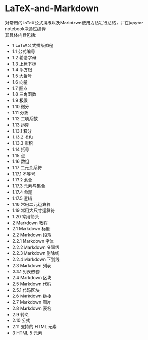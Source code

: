 # LaTeX-and-Markdown
对常用的LaTeX公式排版以及Markdown使用方法进行总结，并在jupyter notebook中通过编译  
其具体内容包括:    
* 1  LaTeX公式排版教程
* 1.1  公式编号
* 1.2  希腊字母
* 1.3  上标下标
* 1.4  平方根
* 1.5  大括号
* 1.6  向量
* 1.7  圆点
* 1.8  三角函数
* 1.9  极限
* 1.10  微分
* 1.11  分数
* 1.12  二项系数
* 1.13  运算
* 1.13.1  积分
* 1.13.2  求和
* 1.13.3  乘积
* 1.14  括号
* 1.15  点
* 1.16  数组
* 1.17  二元关系符
* 1.17.1  不等号
* 1.17.2  集合
* 1.17.3  元素与集合
* 1.17.4  命题
* 1.17.5  逻辑
* 1.18  常用二元运算符
* 1.19  常用大尺寸运算符
* 1.20  常用箭头
* 2  Markdown 教程
* 2.1  Markdown 标题
* 2.2  Markdown 段落
* 2.2.1  Markdown 字体
* 2.2.2  Markdown 分隔线
* 2.2.3  Markdown 删除线
* 2.2.4  Markdown 下划线
* 2.3  Markdown 列表
* 2.3.1  列表嵌套
* 2.4  Markdown 区块
* 2.5  Markdown 代码
* 2.5.1  代码区块
* 2.6  Markdown 链接
* 2.7  Markdown 图片
* 2.8  Markdown 表格
* 2.9  转义
* 2.10  公式
* 2.11  支持的 HTML 元素
* 3  HTML 5 元素

